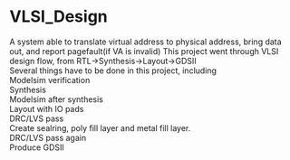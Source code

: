 # VLSI_Design
A system able to translate virtual address to physical address, bring data out, and report pagefault(if VA is invalid)<be />
This project went through VLSI design flow, from RTL->Synthesis->Layout->GDSII<br />
Several things have to be done in this project, including<br />
Modelsim verification<br />
Synthesis<br />
Modelsim after synthesis<br />
Layout with IO pads<br />
DRC/LVS pass<br />
Create sealring, poly fill layer and metal fill layer.<br />
DRC/LVS pass again<br />
Produce GDSII<br />
